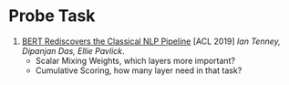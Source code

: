 # Probe Task

1. [BERT Rediscovers the Classical NLP Pipeline](https://github.com/iofu728/PaperRead/blob/master/paper/NLP/Probe/BertRediscovers.pdf) [ACL 2019] _Ian Tenney, Dipanjan Das, Ellie Pavlick_.
   - Scalar Mixing Weights, which layers more important?
   - Cumulative Scoring, how many layer need in that task?
